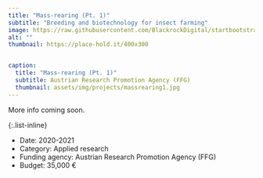 ```yaml
---
title: "Mass-rearing (Pt. 1)"
subtitle: "Breeding and biotechnology for insect farming"
image: https://raw.githubusercontent.com/BlackrockDigital/startbootstrap-agency/master/src/assets/img/portfolio/01-full.jpg
alt: ""
thumbnail: https://place-hold.it/400x300


caption:
  title: "Mass-rearing (Pt. 1)"
  subtitle: Austrian Research Promotion Agency (FFG)
  thumbnail: assets/img/projects/massrearing1.jpg
---
```


More info coming soon. 

{:.list-inline}

- Date: 2020-2021
- Category: Applied research
- Funding agency: Austrian Research Promotion Agency (FFG)
- Budget: 35,000 €
